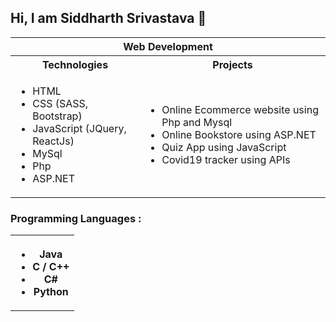 ## Hi, I am Siddharth Srivastava 👋

<!--
**sidsri99/sidsri99** is a ✨ _special_ ✨ repository because its `README.md` (this file) appears on your GitHub profile.

Here are some ideas to get you started:

- 🔭 I’m currently working on ...
- 🌱 I’m currently learning ...
- 👯 I’m looking to collaborate on ...
- 🤔 I’m looking for help with ...
- 💬 Ask me about ...
- 📫 How to reach me: ...
- 😄 Pronouns: ...
- ⚡ Fun fact: ...
-->

<table>
  <tr>
    <th colspan=2>Web Development</th>
  </tr>
  <tr>
    <th>Technologies</th><th>Projects</th>
  </tr>
  <tr>
    <td><ul><li>HTML</li><li>CSS (SASS, Bootstrap)</li><li>JavaScript (JQuery, ReactJs)</li><li>MySql</li><li>Php</li><li>ASP.NET</li></ul></td><td><ul><li>Online Ecommerce website using Php and Mysql </li><li>Online Bookstore using ASP.NET </li><li>Quiz App using JavaScript</li><li>Covid19 tracker using APIs</li></ul></td>
  </tr>
</table>

### Programming Languages : <table><tr><th><ul><li>Java</li><li>C / C++</li><li>C#</li><li>Python</li></ul></th></tr></table>
